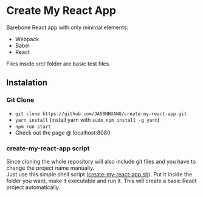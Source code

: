 # Create My React App

Barebone React app with only minimal elements:
  - Webpack
  - Babel
  - React

Files inside src/ folder are basic test files.

## Instalation

### Git Clone
- `git clone https://github.com/JAS0NHUANG/create-my-react-app.git`
- `yarn install` (install yarn with `sudo npm install -g yarn`)
- `npm run start`
- Check out the page @ localhost:8080

### create-my-react-app script

Since cloning the whole repository will also include git files and you have to change the project name manually.  
Just use this simple shell script ([create-my-react-app.sh](https://github.com/JAS0NHUANG/create-my-react-app/blob/main/create-my-react-app.sh)). Put it inside the folder you want, make it executable and run it.
This will create a basic React project automatically.
